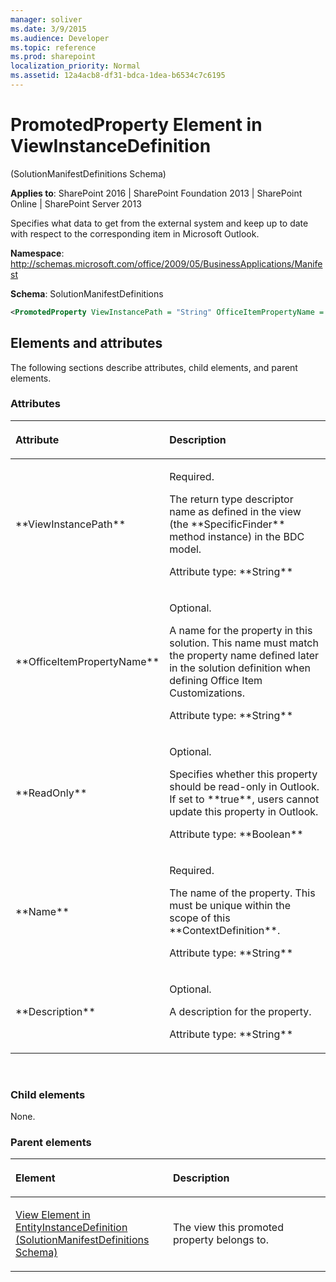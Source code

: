 ```yaml
---
manager: soliver
ms.date: 3/9/2015
ms.audience: Developer
ms.topic: reference
ms.prod: sharepoint
localization_priority: Normal
ms.assetid: 12a4acb8-df31-bdca-1dea-b6534c7c6195
---
```


# PromotedProperty Element in ViewInstanceDefinition 

(SolutionManifestDefinitions Schema)

**Applies to**: SharePoint 2016 | SharePoint Foundation 2013 | SharePoint Online | SharePoint Server 2013

Specifies what data to get from the external system and keep up to date with respect to the corresponding item in Microsoft Outlook.

**Namespace**: http://schemas.microsoft.com/office/2009/05/BusinessApplications/Manifest

**Schema**: SolutionManifestDefinitions

```XML
<PromotedProperty ViewInstancePath = "String" OfficeItemPropertyName = "String" ReadOnly = "Boolean" Name = "String" Description = "String"> </PromotedProperty>
```

## Elements and attributes

The following sections describe attributes, child elements, and parent elements.

### Attributes

<table>
<colgroup>
<col width="20%" />
<col width="80%" />
</colgroup>
<thead>
<tr class="header">
<th align="left"><p>Attribute</p></th>
<th align="left"><p>Description</p></th>
</tr>
</thead>
<tbody>
<tr class="odd">
<td align="left"><p>**ViewInstancePath**</p></td>
<td align="left"><p>Required.</p>
<p>The return type descriptor name as defined in the view (the **SpecificFinder** method instance) in the BDC model.</p>
<p>Attribute type: **String**</p></td>
</tr>
<tr class="even">
<td align="left"><p>**OfficeItemPropertyName**</p></td>
<td align="left"><p>Optional.</p>
<p>A name for the property in this solution. This name must match the property name defined later in the solution definition when defining Office Item Customizations.</p>
<p>Attribute type: **String**</p></td>
</tr>
<tr class="odd">
<td align="left"><p>**ReadOnly**</p></td>
<td align="left"><p>Optional.</p>
<p>Specifies whether this property should be read-only in Outlook. If set to **true**, users cannot update this property in Outlook.</p>
<p>Attribute type: **Boolean**</p></td>
</tr>
<tr class="even">
<td align="left"><p>**Name**</p></td>
<td align="left"><p>Required.</p>
<p>The name of the property. This must be unique within the scope of this **ContextDefinition**.</p>
<p>Attribute type: **String**</p></td>
</tr>
<tr class="odd">
<td align="left"><p>**Description**</p></td>
<td align="left"><p>Optional.</p>
<p>A description for the property.</p>
<p>Attribute type: **String**</p></td>
</tr>
</tbody>
</table>

<br/>

### Child elements

None.

### Parent elements

<table>
<colgroup>
<col width="50%" />
<col width="50%" />
</colgroup>
<thead>
<tr class="header">
<th align="left"><p>Element</p></th>
<th align="left"><p>Description</p></th>
</tr>
</thead>
<tbody>
<tr class="odd">
<td align="left"><p><span sdata="link"><a href="view-element-in-entityinstancedefinition-solutionmanifestdefinitions-schema.md">View Element in EntityInstanceDefinition (SolutionManifestDefinitions Schema)</a></span></p></td>
<td align="left"><p>The view this promoted property belongs to.</p></td>
</tr>
</tbody>
</table>

<br/>

<br/>








